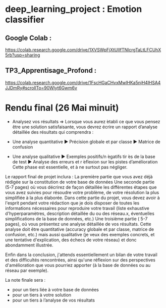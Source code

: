 # deep_learning_project : Emotion classifier

## Google Colab :
https://colab.research.google.com/drive/1XVSWpFjXtUIIfTNIcrgTaLtLFCUhX5rb?usp=sharing

## TP3_Apprentisage_Profond :
https://colab.research.google.com/drive/1FscHGaCHvxMwlHKa5njH4lHSA4JJDmRy#scrollTo=90Wlyt6Gwm6v


# Rendu final (26 Mai minuit) 
 - Analysez vos résultats
 => Lorsque vous aurez  ́etabli ce que vous pensez être une solution satisfaisante, vous devrez écrire un rapport d’analyse détaillée des résultats qui comprendra :

 - Une analyse quantitative
    ▶ Précision globale et par classe
    ▶ Matrice de confusion
 - Une analyse qualitative
    ▶ Exemples positifs/n ́egatifs tir ́es de la base de test
    ▶ Analyse des erreurs et r ́eflexion sur les pistes d’amélioration
Cette phase est essentielle, et à ne surtout pas négliger.

Le rapport final de projet inclura :
    La première partie que vous avez déjà rédigée sur la constitution de votre base de données
    Une seconde partie (5-7 pages) où vous décrirez de façon détaillée les différentes étapes que vous avez suivies pour résoudre votre problème, de votre résolution la plus simplifiée à la plus élaborée. Dans cette partie du projet, vous devez avoir à l'esprit pendant votre rédaction que je dois disposer de toutes les informations nécessaires pour reproduire votre travail (liste exhaustive d'hyperparamètres, description détaillée du ou des réseau.x, éventuelles simplifications de la base de données, etc.)
    Une troisième partie ( 5-7 pages), où vous présentez une analyse détaillée de vos résultats. Cette analyse doit être quantitative (accuracy globale et par classe, matrice de confusion, etc.) mais aussi qualitative (je veux des exemples concrets, et une tentative d'explication, des échecs de votre réseau) et donc abondamment illustrée.

Enfin dans la conclusion, j'attends essentiellement un bilan de votre travail et des difficultés rencontrées, ainsi qu'une réflexion sur des perspectives d'amélioration que vous pourriez apporter (à la base de données ou au réseau par exemple).


La note finale sera : 
 - pour un tiers liée à votre base de données
 - pour un tiers à votre solution
 - pour un tiers à l’analyse de vos résultats


